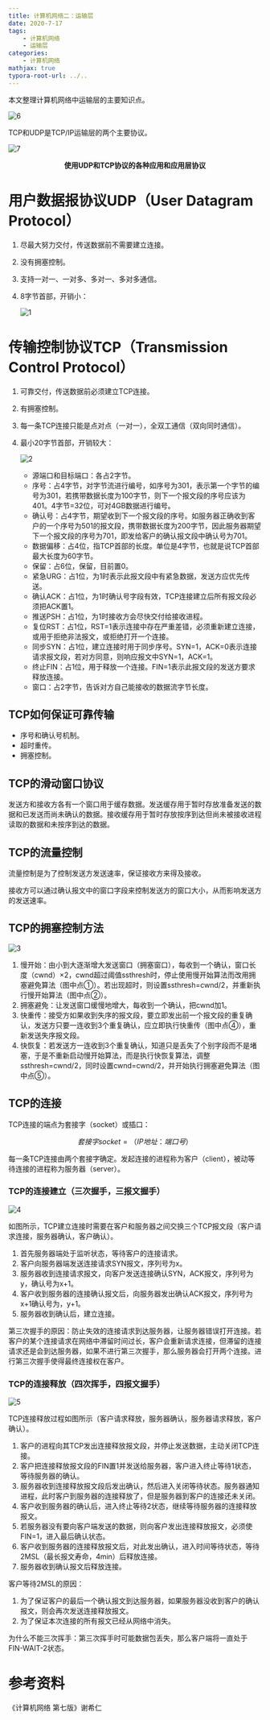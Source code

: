 ```yaml
---
title: 计算机网络二：运输层
date: 2020-7-17
tags: 
	- 计算机网络
	- 运输层
categories:
	- 计算机网络
mathjax: true
typora-root-url: ../..
---
```


本文整理计算机网络中运输层的主要知识点。

<!--more-->

![6](./images/%E8%AE%A1%E7%AE%97%E6%9C%BA%E7%BD%91%E7%BB%9C%E2%80%94%E2%80%94%E8%BF%90%E8%BE%93%E5%B1%82/6.png)

TCP和UDP是TCP/IP运输层的两个主要协议。

![7](./images/%E8%AE%A1%E7%AE%97%E6%9C%BA%E7%BD%91%E7%BB%9C%E2%80%94%E2%80%94%E8%BF%90%E8%BE%93%E5%B1%82/7.png)

<center><b>使用UDP和TCP协议的各种应用和应用层协议</b></center>

# 用户数据报协议UDP（User Datagram Protocol）

1. 尽最大努力交付，传送数据前不需要建立连接。

2. 没有拥塞控制。

3. 支持一对一、一对多、多对一、多对多通信。

4. 8字节首部，开销小：

   ![1](./images/%E8%AE%A1%E7%AE%97%E6%9C%BA%E7%BD%91%E7%BB%9C%E2%80%94%E2%80%94%E8%BF%90%E8%BE%93%E5%B1%82/1-1597984821765.png)

# 传输控制协议TCP（Transmission Control Protocol）

1. 可靠交付，传送数据前必须建立TCP连接。

2. 有拥塞控制。

3. 每一条TCP连接只能是点对点（一对一），全双工通信（双向同时通信）。

4. 最小20字节首部，开销较大：

   ![2](./images/%E8%AE%A1%E7%AE%97%E6%9C%BA%E7%BD%91%E7%BB%9C%E2%80%94%E2%80%94%E8%BF%90%E8%BE%93%E5%B1%82/2.png)

   - 源端口和目标端口：各占2字节。
   - 序号：占4字节，对字节流进行编号，如序号为301，表示第一个字节的编号为301，若携带数据长度为100字节，则下一个报文段的序号应该为401。4字节=32位，可对4GB数据进行编号。
   - 确认号：占4字节，期望收到下一个报文段的序号。如服务器正确收到客户的一个序号为501的报文段，携带数据长度为200字节，因此服务器期望下一个报文段的序号为701，即发给客户的确认报文段中确认号为701。
   - 数据偏移：占4位，指TCP首部的长度。单位是4字节，也就是说TCP首部最大长度为60字节。
   - 保留：占6位，保留，目前置0。
   - 紧急URG：占1位，为1时表示此报文段中有紧急数据，发送方应优先传送。
   - 确认ACK：占1位，为1时确认号字段有效，TCP连接建立后所有报文段必须把ACK置1。
   - 推送PSH：占1位，为1时接收方会尽快交付给接收进程。
   - 复位RST：占1位，RST=1表示连接中存在严重差错，必须重新建立连接，或用于拒绝非法报文，或拒绝打开一个连接。
   - 同步SYN：占1位，建立连接时用于同步序号。SYN=1，ACK=0表示连接请求报文段，若对方同意，则响应报文中SYN=1，ACK=1。
   - 终止FIN：占1位，用于释放一个连接。FIN=1表示此报文段的发送方要求释放连接。
   - 窗口：占2字节，告诉对方自己能接收的数据流字节长度。

## TCP如何保证可靠传输

- 序号和确认号机制。
- 超时重传。
- 拥塞控制。

## TCP的滑动窗口协议

发送方和接收方各有一个窗口用于缓存数据。发送缓存用于暂时存放准备发送的数据和已发送而尚未确认的数据。接收缓存用于暂时存放按序到达但尚未被接收进程读取的数据和未按序到达的数据。

## TCP的流量控制

流量控制是为了控制发送方发送速率，保证接收方来得及接收。

接收方可以通过确认报文中的窗口字段来控制发送方的窗口大小，从而影响发送方的发送速率。

## TCP的拥塞控制方法

![3](./images/%E8%AE%A1%E7%AE%97%E6%9C%BA%E7%BD%91%E7%BB%9C%E2%80%94%E2%80%94%E8%BF%90%E8%BE%93%E5%B1%82/3.png)

1. 慢开始：由小到大逐渐增大发送窗口（拥塞窗口），每收到一个确认，窗口长度（cwnd）×2，cwnd超过阈值ssthresh时，停止使用慢开始算法而改用拥塞避免算法（图中点①）。若出现超时，则设置ssthresh=cwnd/2，并重新执行慢开始算法（图中点②）。
2. 拥塞避免：让发送窗口缓慢地增大，每收到一个确认，把cwnd加1。
3. 快重传：接受方如果收到失序的报文段，要立即发出前一个报文段的重复确认，发送方只要一连收到3个重复确认，应立即执行快重传（图中点④），重新发送失序报文段。
4. 快恢复：若发送方一连收到3个重复确认，知道只是丢失了个别字段而不是堵塞，于是不重新启动慢开始算法，而是执行快恢复算法，调整ssthresh=cwnd/2，同时设置cwnd=cwnd/2，并开始执行拥塞避免算法（图中点⑤）。

## TCP的连接

TCP连接的端点为套接字（socket）或插口：

$$ 套接字socket=（IP地址：端口号） $$

每一条TCP连接由两个套接字确定。发起连接的进程称为客户（client），被动等待连接的进程称为服务器（server）。

### TCP的连接建立（三次握手，三报文握手）

![4](../images/%E8%AE%A1%E7%AE%97%E6%9C%BA%E7%BD%91%E7%BB%9C%E2%80%94%E2%80%94%E8%BF%90%E8%BE%93%E5%B1%82/4.png)

如图所示，TCP建立连接时需要在客户和服务器之间交换三个TCP报文段（客户请求连接，服务器确认，客户确认）。

1. 首先服务器端处于监听状态，等待客户的连接请求。
2. 客户向服务器端发送连接请求SYN报文，序列号为x。
3. 服务器收到连接请求报文，向客户发送连接确认SYN，ACK报文，序列号为y，确认号为x+1。
4. 客户收到服务器的连接确认报文后，向服务器发出确认ACK报文，序列号为x+1确认号为，y+1。
5. 服务器收到确认后，建立连接。

第三次握手的原因：防止失效的连接请求到达服务器，让服务器错误打开连接。若客户的某个连接请求在网络中滞留时间过长，客户会重新请求连接，但滞留的连接请求还是会到达服务器，如果不进行第三次握手，那么服务器会打开两个连接。进行第三次握手使得最终连接权在客户。

### TCP的连接释放（四次挥手，四报文握手）

![5](../images/%E8%AE%A1%E7%AE%97%E6%9C%BA%E7%BD%91%E7%BB%9C%E2%80%94%E2%80%94%E8%BF%90%E8%BE%93%E5%B1%82/5.png)

TCP连接释放过程如图所示（客户请求释放，服务器确认，服务器请求释放，客户确认）。

1. 客户的进程向其TCP发出连接释放报文段，并停止发送数据，主动关闭TCP连接。
2. 客户把连接释放报文段的FIN置1并发送给服务器，客户进入终止等待1状态，等待服务器的确认。
3. 服务器收到连接释放报文段后发出确认，然后进入关闭等待状态。服务器通知进程，此时客户到服务器的连接释放了，但是服务器到客户的连接还未关闭。
4. 客户收到服务器的确认后，进入终止等待2状态，继续等待服务器的连接释放报文。
5. 若服务器没有要向客户端发送的数据，则向客户发出连接释放报文，必须使FIN=1，进入最后确认状态。
6. 客户收到服务器的连接释放报文后，对此发出确认，进入时间等待状态，等待2MSL（最长报文寿命，4min）后释放连接。
7. 服务器收到确认报文后释放连接。

客户等待2MSL的原因：

1. 为了保证客户的最后一个确认报文到达服务器，如果服务器没收到客户的确认报文，则会再次发送连接释放报文。
2. 为了保证本次连接的所有报文已经从网络中消失。

为什么不能三次挥手：第三次挥手时可能数据包丢失，那么客户端将一直处于FIN-WAIT-2状态。

# 参考资料

《计算机网络 第七版》谢希仁